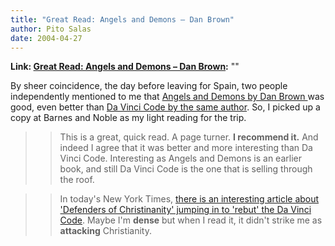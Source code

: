 ```yaml
---
title: "Great Read: Angels and Demons – Dan Brown"
author: Pito Salas
date: 2004-04-27
---
```


**Link: [Great Read: Angels and Demons – Dan Brown](None):** ""

By sheer coincidence, the day before leaving for Spain, two people
independently mentioned to me that [Angels and Demons by Dan Brown
](<http://www.amazon.com/exec/obidos/tg/detail/-/0671027360/002-2245285-3016003?v=glance>)was
good, even better than [Da Vinci Code by the same
author](<http://www.amazon.com/exec/obidos/tg/detail/-/0385504209/002-2245285-3016003?v=glance>).
So, I picked up a copy at Barnes and Noble as my light reading for the trip.

>>

>> This is a great, quick read. A page turner. **I recommend it.** And indeed
I agree that it was better and more interesting than Da Vinci Code.
Interesting as Angels and Demons is an earlier book, and still Da Vinci Code
is the one that is selling through the roof.

>>

>> In today's New York Times, [there is an interesting article about
'Defenders of Christinanity' jumping in to 'rebut' the Da Vinci
Code](<http://www.nytimes.com/2004/04/27/books/27CODE.html?hp?8hpib>). Maybe
I'm **dense** but when I read it, it didn't strike me as **attacking**
Christianity.


